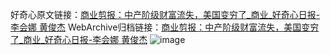 好奇心原文链接：[商业剪报：中产阶级财富流失，美国变穷了_商业_好奇心日报-李会娜 黄俊杰](https://www.qdaily.com/articles/1626.html)
WebArchive归档链接：[商业剪报：中产阶级财富流失，美国变穷了_商业_好奇心日报-李会娜 黄俊杰](http://web.archive.org/web/20190623145946/https://www.qdaily.com/articles/1626.html)
![image](http://ww3.sinaimg.cn/large/007d5XDply1g3v4hcn278j30u03m3kjl)